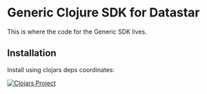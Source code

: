 # Generic Clojure SDK for Datastar

This is where the code for the Generic SDK lives.

## Installation

Install using clojars deps coordinates:

[![Clojars Project](https://img.shields.io/clojars/v/dev.data-star.clojure/sdk.svg)](https://clojars.org/dev.data-star.clojure/sdk)
